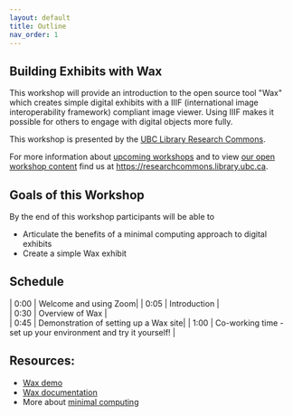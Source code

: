 ```yaml
---
layout: default
title: Outline
nav_order: 1
---
```


## Building Exhibits with Wax
This workshop will provide an introduction to the open source tool "Wax" which creates simple digital exhibits with a IIIF (international image interoperability framework) compliant image viewer. Using IIIF makes it possible for others to engage with digital objects more fully.

This workshop is presented by the <a href="https://researchcommons.library.ubc.ca/">UBC Library Research Commons</a>.

For more information about [upcoming workshops](https://researchcommons.library.ubc.ca/events/) and to view [our open workshop content](https://researchcommons.library.ubc.ca/oer/) find us at <a href="
https://researchcommons.library.ubc.ca">https://researchcommons.library.ubc.ca</a>.

## Goals of this Workshop

By the end of this workshop participants will be able to
* Articulate the benefits of a minimal computing approach to digital exhibits
* Create a simple Wax exhibit

## Schedule

| 0:00 | Welcome and using Zoom|
| 0:05 | Introduction |  
| 0:30 | Overview of Wax |   
| 0:45 | Demonstration of setting up a Wax site|
| 1:00 | Co-working time - set up your environment and try it yourself! |

## Resources:
* [Wax demo](https://minicomp.github.io/wax/)
* [Wax documentation](https://minicomp.github.io/wiki/wax/)
* More about [minimal computing](http://go-dh.github.io/mincomp/)
